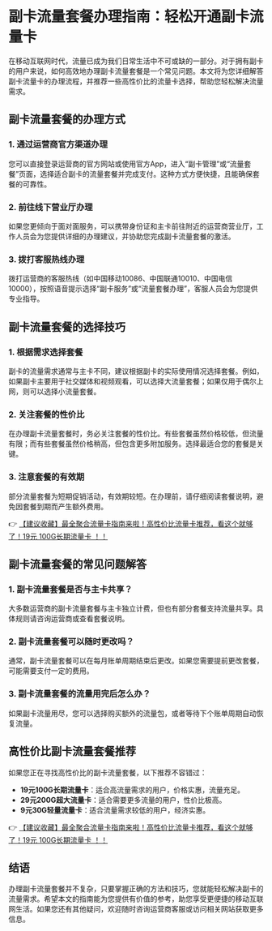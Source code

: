 # 副卡流量套餐办理指南：轻松开通副卡流量卡

在移动互联网时代，流量已成为我们日常生活中不可或缺的一部分。对于拥有副卡的用户来说，如何高效地办理副卡流量套餐是一个常见问题。本文将为您详细解答副卡流量卡的办理流程，并推荐一些高性价比的流量卡选择，帮助您轻松解决流量需求。

## 副卡流量套餐的办理方式

### 1. 通过运营商官方渠道办理
您可以直接登录运营商的官方网站或使用官方App，进入“副卡管理”或“流量套餐”页面，选择适合副卡的流量套餐并完成支付。这种方式方便快捷，且能确保套餐的可靠性。

### 2. 前往线下营业厅办理
如果您更倾向于面对面服务，可以携带身份证和主卡前往附近的运营商营业厅，工作人员会为您提供详细的办理建议，并协助您完成副卡流量套餐的激活。

### 3. 拨打客服热线办理
拨打运营商的客服热线（如中国移动10086、中国联通10010、中国电信10000），按照语音提示选择“副卡服务”或“流量套餐办理”，客服人员会为您提供专业指导。

## 副卡流量套餐的选择技巧

### 1. 根据需求选择套餐
副卡的流量需求通常与主卡不同，建议根据副卡的实际使用情况选择套餐。例如，如果副卡主要用于社交媒体和视频观看，可以选择大流量套餐；如果仅用于偶尔上网，则可以选择小流量套餐。

### 2. 关注套餐的性价比
在办理副卡流量套餐时，务必关注套餐的性价比。有些套餐虽然价格较低，但流量有限；而有些套餐虽然价格稍高，但包含更多附加服务。选择最适合您的套餐是关键。

### 3. 注意套餐的有效期
部分流量套餐为短期促销活动，有效期较短。在办理前，请仔细阅读套餐说明，避免因套餐到期而产生额外费用。

👉 [【建议收藏】最全聚合流量卡指南来啦！高性价比流量卡推荐，看这个就够了！19元 100G长期流量卡 ！！](https://bit.ly/Liuliangka)

## 副卡流量套餐的常见问题解答

### 1. 副卡流量套餐是否与主卡共享？
大多数运营商的副卡流量套餐与主卡独立计费，但也有部分套餐支持流量共享。具体规则请咨询运营商或查看套餐说明。

### 2. 副卡流量套餐可以随时更改吗？
通常，副卡流量套餐可以在每月账单周期结束后更改。如果您需要提前更改套餐，可能需要支付一定的费用。

### 3. 副卡流量套餐的流量用完后怎么办？
如果副卡流量用尽，您可以选择购买额外的流量包，或者等待下个账单周期自动恢复流量。

## 高性价比副卡流量套餐推荐

如果您正在寻找高性价比的副卡流量套餐，以下推荐不容错过：

- **19元100G长期流量卡**：适合高流量需求的用户，价格实惠，流量充足。
- **29元200G超大流量卡**：适合需要更多流量的用户，性价比极高。
- **9元30G轻量流量卡**：适合流量需求较低的用户，经济实惠。

👉 [【建议收藏】最全聚合流量卡指南来啦！高性价比流量卡推荐，看这个就够了！19元 100G长期流量卡 ！！](https://bit.ly/Liuliangka)

## 结语

办理副卡流量套餐并不复杂，只要掌握正确的方法和技巧，您就能轻松解决副卡的流量需求。希望本文的指南能为您提供有价值的参考，助您享受更便捷的移动互联网生活。如果您还有其他疑问，欢迎随时咨询运营商客服或访问相关网站获取更多信息。